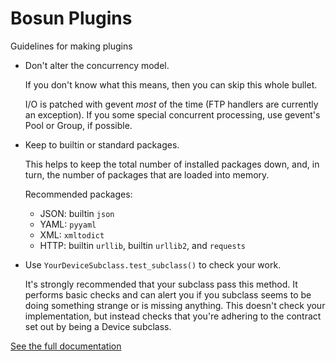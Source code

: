 # Bosun Plugins

Guidelines for making plugins

- Don't alter the concurrency model.

    If you don't know what this means, then you can skip this whole bullet.

    I/O is patched with gevent *most* of the time (FTP handlers are currently an exception).
    If you some special concurrent processing, use gevent's Pool or Group, if possible.
- Keep to builtin or standard packages.

    This helps to keep the total number of installed packages down, and, in turn, the number
    of packages that are loaded into memory.

    Recommended packages:

    - JSON: builtin `json`
    - YAML: `pyyaml`
    - XML: `xmltodict`
    - HTTP: builtin `urllib`, builtin `urllib2`, and `requests`
- Use `YourDeviceSubclass.test_subclass()` to check your work.

    It's strongly recommended that your subclass pass this method. It performs basic checks
    and can alert you if you subclass seems to be doing something strange or is missing
    anything. This doesn't check your implementation, but instead checks that you're
    adhering to the contract set out by being a Device subclass.

[See the full documentation](docs/index.rst)
